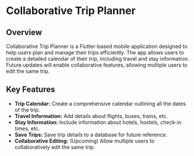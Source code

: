 # Collaborative Trip Planner

## Overview

Collaborative Trip Planner is a Flutter-based mobile application designed to help users plan and manage their trips efficiently. The app allows users to create a detailed calendar of their trip, including travel and stay information. Future updates will enable collaborative features, allowing multiple users to edit the same trip.

## Key Features

- **Trip Calendar:** Create a comprehensive calendar outlining all the dates of the trip.
- **Travel Information:** Add details about flights, buses, trains, etc.
- **Stay Information:** Include information about hotels, hostels, check-in times, etc.
- **Save Trips:** Save trip details to a database for future reference.
- **Collaborative Editing:** (Upcoming) Allow multiple users to collaboratively edit the same trip.
